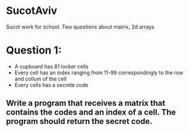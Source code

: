# SucotAviv
Sucot work for school. Two questions about matrix, 2d arrays

# Question 1:
- A cupboard has 81 locker cells
- Every cell has an index ranging from 11-99 correspondingly to the row and collum of the cell
- Every cells has a secrete code
## Write a program that receives a matrix that contains the codes and an index of a cell. The program should return the secret code.
